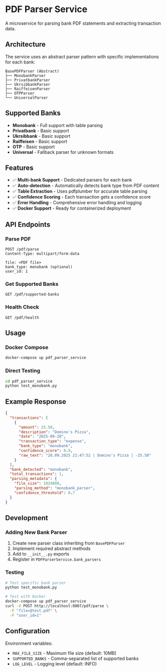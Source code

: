 # PDF Parser Service

A microservice for parsing bank PDF statements and extracting transaction data.

## Architecture

The service uses an abstract parser pattern with specific implementations for each bank:

```
BasePDFParser (Abstract)
├── MonobankParser
├── PrivatbankParser  
├── UkrsibbankParser
├── RaiffeisenParser
├── OTPParser
└── UniversalParser
```

## Supported Banks

- **Monobank** - Full support with table parsing
- **Privatbank** - Basic support
- **Ukrsibbank** - Basic support  
- **Raiffeisen** - Basic support
- **OTP** - Basic support
- **Universal** - Fallback parser for unknown formats

## Features

- ✅ **Multi-bank Support** - Dedicated parsers for each bank
- ✅ **Auto-detection** - Automatically detects bank type from PDF content
- ✅ **Table Extraction** - Uses pdfplumber for accurate table parsing
- ✅ **Confidence Scoring** - Each transaction gets a confidence score
- ✅ **Error Handling** - Comprehensive error handling and logging
- ✅ **Docker Support** - Ready for containerized deployment

## API Endpoints

### Parse PDF
```http
POST /pdf/parse
Content-Type: multipart/form-data

file: <PDF file>
bank_type: monobank (optional)
user_id: 1
```

### Get Supported Banks
```http
GET /pdf/supported-banks
```

### Health Check
```http
GET /pdf/health
```

## Usage

### Docker Compose
```bash
docker-compose up pdf_parser_service
```

### Direct Testing
```bash
cd pdf_parser_service
python test_monobank.py
```

## Example Response

```json
{
  "transactions": [
    {
      "amount": 25.50,
      "description": "Domino's Pizza",
      "date": "2025-09-28",
      "transaction_type": "expense",
      "bank_type": "monobank",
      "confidence_score": 0.9,
      "raw_text": "28.09.2025 21:47:52 | Domino's Pizza | -25.50"
    }
  ],
  "bank_detected": "monobank",
  "total_transactions": 1,
  "parsing_metadata": {
    "file_size": 1024000,
    "parsing_method": "monobank_parser",
    "confidence_threshold": 0.7
  }
}
```

## Development

### Adding New Bank Parser

1. Create new parser class inheriting from `BasePDFParser`
2. Implement required abstract methods
3. Add to `__init__.py` exports
4. Register in `PDFParserService.bank_parsers`

### Testing

```bash
# Test specific bank parser
python test_monobank.py

# Test with Docker
docker-compose up pdf_parser_service
curl -X POST http://localhost:8007/pdf/parse \
  -F "file=@test.pdf" \
  -F "user_id=1"
```

## Configuration

Environment variables:
- `MAX_FILE_SIZE` - Maximum file size (default: 10MB)
- `SUPPORTED_BANKS` - Comma-separated list of supported banks
- `LOG_LEVEL` - Logging level (default: INFO)
